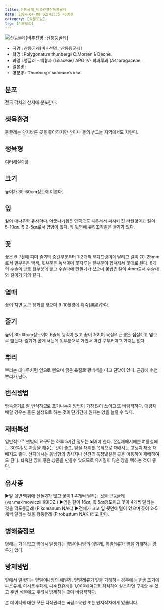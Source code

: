```yaml
---
title: 산둥굴레_비추천명산퉁둥굴레
date: 2024-04-08 02:41:35 +0800
category: [식물도감]
tag: [식물도감]
---
```




![산둥굴레[비추천명 : 산퉁둥굴레]](/fileUpload/plants/basic/Liliaceae/Polygonatum/8780/8780_1_th2.jpg)
- 국명 : 산둥굴레[비추천명 : 산퉁둥굴레]
- 학명 : Polygonatum thunbergii C.Morren & Decne.
- 과명 : 앵글러 - 백합과 (Liliaceae) APG Ⅳ- 비짜루과 (Asparagaceae)
- 일본명 : 
- 영문명 : Thunberg’s solomon’s seal


## 분포
전국 각처의 산지에 분포한다.
## 생육환경
둥글레는 양지바른 곳을 좋아하지만 산이나 들의 반그늘 지역에서도 자란다.
## 생육형
여러해살이풀 
## 크기
높이가 30-60cm정도에 이른다.
## 잎
잎이 대나무와 유사하다. 어긋나기엽은 한쪽으로 치우쳐서 퍼지며 긴 타원형이고 길이 5-10㎝, 폭 2-5㎝로서 엽병이 없다. 잎 뒷면에 유리조각같은 돌기가 있다.
## 꽃
꽃은 6-7월에 피며 줄기의 중간부분부터 1-2개씩 잎겨드랑이에 달리고 길이 20-25mm로서 밑부분은 백색, 윗부분은 녹색이며 꽃자루는 밑부분이 합쳐져서 꽃대로 된다. 6개의 수술이 판통 윗부분에 붙고 수술대에 잔돌기가 있으며 꽃밥은 길이 4mm로서 수술대와 길이가 거의 같다.
## 열매
꽃이 지면 둥근 장과를 맺으며 9-10월경에 흑숙(黑熟)한다.
## 줄기
높이 30-60cm정도이며 6줄의 능각이 있고 끝이 처지며 육질의 근경은 점질이고 옆으로 뻗는다. 줄기가 곧게 서는데 윗부분으로 가면서 약간 구부러지고 가지는 없다.
## 뿌리
뿌리는 대나무처럼 옆으로 뻗으며 굵은 육질로 황백색을 띠고 단맛이 있다. 근경에 수염뿌리가 난다.
## 번식방법
땅속줄기로 잘 번식하므로 포기나누기 방법이 가장 많이 쓰이고 또 바람직하다. 대량재배할 경우는 물론 실생으로 하는 것이 단기간에 원하는 양을 늘릴 수 있다.
## 재배특성
일반적으로 햇빛의 요구도는 하루 5시간 정도는 되어야 한다. 온실재배시에는 여름철에는 30%정도 차광을 해주는 것이 좋고, 잎을 채취할 목적으로 재배시는 고냉지 채소 재배지도 좋다. 산지에서는 동남향의 경사지나 산간의 묵정밭같은 곳을 이용하여 재배하여도 된다. 비옥한 땅이 좋은 상품을 만들수 있으므로 유기질이 많은 땅을 택하는 것이 좋다.
## 유사종
▶잎 뒷면 맥위에 잔돌기가 많고 꽃이 1-4개씩 달리는 것을 큰둥글레 (var.maximowiczii KOIDZ.)▶잎은 길이 16㎝, 폭 5㎝정도이고 꽃이 4개씩 달리는 것을 맥도둥글레 (P.koreanum NAK.)▶전체가 크고 잎 뒷면에 털이 있으며 꽃이 2-5개씩 달리는 것을 왕둥글레 (P.robustum NAK.)라고 한다.
## 병해충정보
병해는 거의 없고 잎에서 발생되는 잎말이나방의 애벌레, 잎벌레류가 잎을 가해하는 경우가 있다.
## 방제방법
잎에서 발생되는 잎말이나방의 애벌레, 잎벌레류가 잎을 가해하는 경우에는 발생 초기에 파프유제, 아시트수화제, 다수진유제를 1,000배액으로 희석하여 살포하면 구제할 수 있고 주변 식물에도 뿌려서 방제하는 것이 바람직하다.






본 데이터에 대한 모든 저작권리는 국립수목원 또는 원저작자에게 있습니다.
